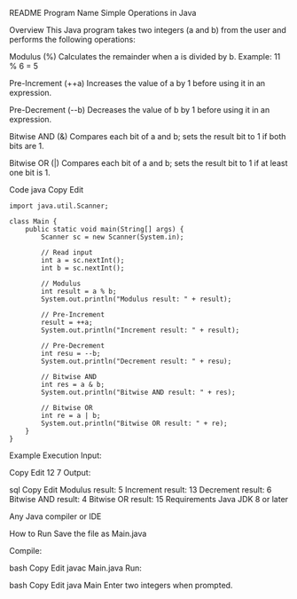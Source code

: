 README
Program Name
Simple Operations in Java

Overview
This Java program takes two integers (a and b) from the user and performs the following operations:

Modulus (%)
Calculates the remainder when a is divided by b.
Example: 11 % 6 = 5

Pre-Increment (++a)
Increases the value of a by 1 before using it in an expression.

Pre-Decrement (--b)
Decreases the value of b by 1 before using it in an expression.

Bitwise AND (&)
Compares each bit of a and b; sets the result bit to 1 if both bits are 1.

Bitwise OR (|)
Compares each bit of a and b; sets the result bit to 1 if at least one bit is 1.

Code
java
Copy
Edit
```
import java.util.Scanner;

class Main {
    public static void main(String[] args) {
        Scanner sc = new Scanner(System.in);

        // Read input
        int a = sc.nextInt();
        int b = sc.nextInt();

        // Modulus
        int result = a % b;
        System.out.println("Modulus result: " + result);

        // Pre-Increment
        result = ++a;
        System.out.println("Increment result: " + result);

        // Pre-Decrement
        int resu = --b;
        System.out.println("Decrement result: " + resu);

        // Bitwise AND
        int res = a & b;
        System.out.println("Bitwise AND result: " + res);

        // Bitwise OR
        int re = a | b;
        System.out.println("Bitwise OR result: " + re);
    }
}
```
Example Execution
Input:

Copy
Edit
12
7
Output:

sql
Copy
Edit
Modulus result: 5
Increment result: 13
Decrement result: 6
Bitwise AND result: 4
Bitwise OR result: 15
Requirements
Java JDK 8 or later

Any Java compiler or IDE

How to Run
Save the file as Main.java

Compile:

bash
Copy
Edit
javac Main.java
Run:

bash
Copy
Edit
java Main
Enter two integers when prompted.
